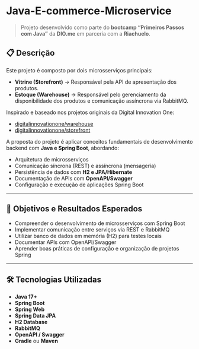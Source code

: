 # Java-E-commerce-Microservice
> Projeto desenvolvido como parte do **bootcamp “Primeiros Passos com Java”** da **DIO.me** em parceria com a **Riachuelo**.

## 📋 Descrição  
Este projeto é composto por dois microsserviços principais:  

- **Vitrine (Storefront)** → Responsável pela API de apresentação dos produtos.  
- **Estoque (Warehouse)** → Responsável pelo gerenciamento da disponibilidade dos produtos e comunicação assíncrona via RabbitMQ.  

Inspirado e baseado nos projetos originais da Digital Innovation One:  
- [digitalinnovationone/warehouse](https://github.com/digitalinnovationone/warehouse)  
- [digitalinnovationone/storefront](https://github.com/digitalinnovationone/storefront)

A proposta do projeto é aplicar conceitos fundamentais de desenvolvimento backend com **Java e Spring Boot**, abordando:
- Arquitetura de microsserviços  
- Comunicação síncrona (REST) e assíncrona (mensageria)  
- Persistência de dados com **H2 e JPA/Hibernate**  
- Documentação de APIs com **OpenAPI/Swagger**  
- Configuração e execução de aplicações Spring Boot

---

## 🎯 Objetivos e Resultados Esperados  
- Compreender o desenvolvimento de microsserviços com Spring Boot  
- Implementar comunicação entre serviços via REST e RabbitMQ  
- Utilizar banco de dados em memória (H2) para testes locais  
- Documentar APIs com OpenAPI/Swagger  
- Aprender boas práticas de configuração e organização de projetos Spring  

---

## 🛠 Tecnologias Utilizadas  
- **Java 17+**  
- **Spring Boot**  
- **Spring Web**  
- **Spring Data JPA**  
- **H2 Database**  
- **RabbitMQ**  
- **OpenAPI / Swagger**  
- **Gradle** ou **Maven**  